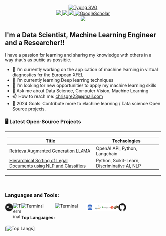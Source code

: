 <p align="center">
<a href="https://github.com/cgre23">
    <img src="https://readme-typing-svg.demolab.com?font=Georgia&size=18&duration=2000&pause=100&multiline=true&width=800&height=90&lines=Christian+Grech;Researcher+%7C+Data+Scientist+%7C+Software+Engineer;AI+%7C+NLP" alt="Typing SVG" />
</a>
<br/>

<a href="https://cgre23.github.io">
    <img src="https://img.shields.io/badge/Website-cgre23-red?style=flat-square">
</a>  

<a href="https://www.linkedin.com/in/christian-grech-phd-77650897">
    <img src="https://img.shields.io/badge/-Linkedin-blue?style=flat-square&logo=linkedin">
</a>
<a href="mailto:chrisgre23@gmail.com">
    <img src="https://img.shields.io/badge/-Email-red?style=flat-square&logo=gmail&logoColor=white">
</a>
<a href='https://scholar.google.com/citations?user=K2E3X4cAAAAJ&hl=en&authuser=1&oi=sra' target="_blank">
    <img alt='GoogleScholar' src='https://img.shields.io/badge/Scholar-100000?style=flat&logo=GoogleScholar&logoColor=white&&color=0181FF'>
</a>

<br/> 
<a href="https://github.com/cgre23">
    <img src="https://github-stats-alpha.vercel.app/api?username=cgre23&cc=22272e&tc=37BCF6&ic=fff&bc=0000">
</a>



## I'm a Data Scientist, Machine Learning Engineer and a Researcher!!
 I have a passion for learning and sharing my knowledge with others in a way that's as public as possible. 

- 🔭 I’m currently working on the application of machine learning in virtual diagnostics for the European XFEL  
- 🌱 I’m currently learning Deep learning techniques
- 👯 I’m looking for new opportunities to apply my machine learning skills
- 💬 Ask me about Data Science, Computer Vision, Machine Learning 
- 📫 How to reach me: chrisgre23@gmail.com
- 🥅 2024 Goals: Contribute more to Machine learning / Data science  Open Source projects.


### 🖥️ Latest Open-Source Projects

<table>
<tr><td>

|Title | Technologies|
|--|--|
| [Retrieva Augmented Generation LLAMA](https://github.com/cgre23/Retrieval-Augmented-Generation---LLAMA) | OpenAI API, Python, Langchain|
| [Hierarchical Sorting of Legal Documents using NLP and Classifiers](https://github.com/cgre23/Hierarchical-Sorting-Legal-Documents-using-NLP) | Python, Scikit-Learn, Discriminative AI, NLP|

</td></tr> </table>
<br>

### Languages and Tools:

<img align="left" alt="Terminal" width="26px" src="https://raw.githubusercontent.com/github/explore/80688e429a7d4ef2fca1e82350fe8e3517d3494d/topics/terminal/terminal.png" />

<img align="left" alt="Terminal" width="26px" src="https://upload.wikimedia.org/wikipedia/commons/0/0a/Python.svg" />


<img align="left" alt="Terminal" width="110px" src="https://img.shields.io/badge/TensorFlow-FF6F00?style=for-the-badge&logo=tensorflow&logoColor=white">

<img align="left" alt="Terminal" width="100px" src="https://img.shields.io/badge/Tableau-E97627?style=for-the-badge&logo=Tableau&logoColor=white">


<img align="left" alt="SQL" width="26px" src="https://raw.githubusercontent.com/github/explore/80688e429a7d4ef2fca1e82350fe8e3517d3494d/topics/sql/sql.png" />
<img align="left" alt="MySQL" width="26px" src="https://raw.githubusercontent.com/github/explore/80688e429a7d4ef2fca1e82350fe8e3517d3494d/topics/mysql/mysql.png" />

<img align="left" alt="MongoDB" width="26px" src="https://raw.githubusercontent.com/github/explore/80688e429a7d4ef2fca1e82350fe8e3517d3494d/topics/mongodb/mongodb.png" />

<img align="left" alt="Git" width="26px" src="https://raw.githubusercontent.com/github/explore/80688e429a7d4ef2fca1e82350fe8e3517d3494d/topics/git/git.png" />

<img align="left" alt="GitHub" width="26px" src="https://raw.githubusercontent.com/github/explore/78df643247d429f6cc873026c0622819ad797942/topics/github/github.png" />  <br>  


#### Top Languages:  

[![Top Langs](https://github-readme-stats.vercel.app/api/top-langs/?username=cgre23&layout=compact)]
